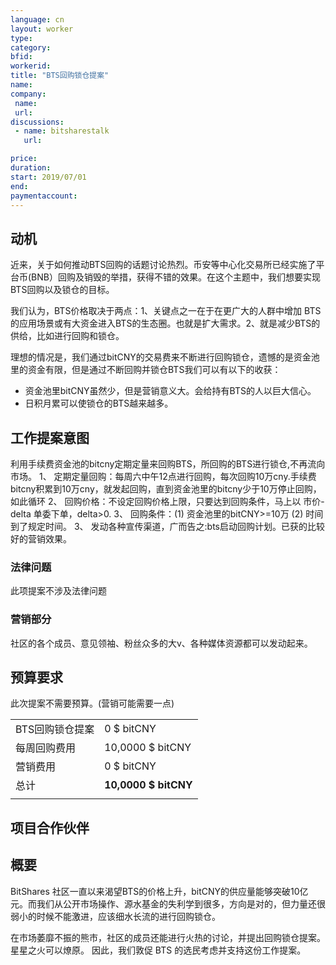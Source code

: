 ```yaml
---
language: cn
layout: worker
type: 
category: 
bfid: 
workerid: 
title: "BTS回购锁仓提案"
name: 
company:
 name: 
 url: 
discussions:
 - name: bitsharestalk
   url: 

price: 
duration: 
start: 2019/07/01
end: 
paymentaccount: 
---
```


## 动机

近来，关于如何推动BTS回购的话题讨论热烈。币安等中心化交易所已经实施了平台币(BNB）回购及销毁的举措，获得不错的效果。在这个主题中，我们想要实现BTS回购以及锁仓的目标。

我们认为，BTS价格取决于两点：1、关键点之一在于在更广大的人群中增加 BTS 的应用场景或有大资金进入BTS的生态圈。也就是扩大需求。2、就是减少BTS的供给，比如进行回购和锁仓。

理想的情况是，我们通过bitCNY的交易费来不断进行回购锁仓，遗憾的是资金池里的资金有限，但是通过不断回购并锁仓BTS我们可以有以下的收获：
- 资金池里bitCNY虽然少，但是营销意义大。会给持有BTS的人以巨大信心。
- 日积月累可以使锁仓的BTS越来越多。

## 工作提案意图

利用手续费资金池的bitcny定期定量来回购BTS，所回购的BTS进行锁仓,不再流向市场。
1、 定期定量回购：每周六中午12点进行回购，每次回购10万cny.手续费bitcny积累到10万cny，就发起回购，直到资金池里的bitcny少于10万停止回购，如此循环
2、 回购价格：不设定回购价格上限，只要达到回购条件，马上以 市价-delta 单委下单，delta>0.
3、 回购条件：(1) 资金池里的bitCNY>=10万 (2) 时间到了规定时间。
3、 发动各种宣传渠道，广而告之:bts启动回购计划。已获的比较好的营销效果。

### 法律问题

此项提案不涉及法律问题

### 营销部分

社区的各个成员、意见领袖、粉丝众多的大v、各种媒体资源都可以发动起来。

## 预算要求

此次提案不需要预算。(营销可能需要一点)

|  |  |
|--|--|
| BTS回购锁仓提案 | 0 $ bitCNY |
| 每周回购费用 | 10,0000 $ bitCNY |
| 营销费用 | 0 $ bitCNY |
| 总计 | **10,0000 $ bitCNY**|
|  |  |


## 项目合作伙伴



## 概要

BitShares 社区一直以来渴望BTS的价格上升，bitCNY的供应量能够突破10亿元。而我们从公开市场操作、源水基金的失利学到很多，方向是对的，但力量还很弱小的时候不能激进，应该细水长流的进行回购锁仓。

在市场萎靡不振的熊市，社区的成员还能进行火热的讨论，并提出回购锁仓提案。星星之火可以燎原。
因此，我们敦促 BTS 的选民考虑并支持这份工作提案。

